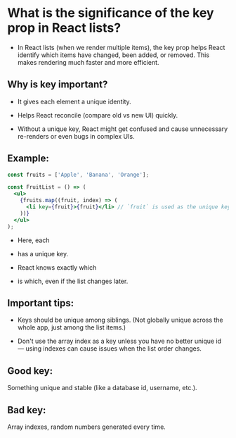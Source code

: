 # What is the significance of the key prop in React lists? 

- In React lists (when we render multiple items), the key prop helps React identify which items have changed, been added, or removed. This makes rendering much faster and more efficient.

## Why is key important?
- It gives each element a unique identity.

- Helps React reconcile (compare old vs new UI) quickly.

- Without a unique key, React might get confused and cause unnecessary re-renders or even bugs in complex UIs.

## Example:
```jsx
const fruits = ['Apple', 'Banana', 'Orange'];

const FruitList = () => (
  <ul>
    {fruits.map((fruit, index) => (
      <li key={fruit}>{fruit}</li> // `fruit` is used as the unique key here
    ))}
  </ul>
);
```
- Here, each <li> has a unique key.

- React knows exactly which <li> is which, even if the list changes later.

## Important tips:
- Keys should be unique among siblings. (Not globally unique across the whole app, just among the list items.)

- Don't use the array index as a key unless you have no better unique id — using indexes can cause issues when the list order changes.

## Good key: 
Something unique and stable (like a database id, username, etc.).
## Bad key: 
Array indexes, random numbers generated every time.